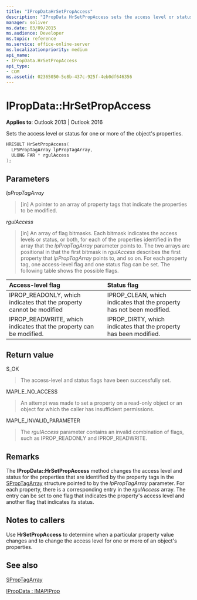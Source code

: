 ```yaml
---
title: "IPropDataHrSetPropAccess"
description: "IPropData HrSetPropAccess sets the access level or status for one or more of the object's properties."
manager: soliver
ms.date: 03/09/2015
ms.audience: Developer
ms.topic: reference
ms.service: office-online-server
ms.localizationpriority: medium
api_name:
- IPropData.HrSetPropAccess
api_type:
- COM
ms.assetid: 02365050-5e8b-437c-925f-4eb0df646356
---
```


# IPropData::HrSetPropAccess

  
  
**Applies to**: Outlook 2013 | Outlook 2016 
  
Sets the access level or status for one or more of the object's properties.
  
```cpp
HRESULT HrSetPropAccess(
  LPSPropTagArray lpPropTagArray,
  ULONG FAR * rgulAccess
);
```

## Parameters

 _lpPropTagArray_
  
> [in] A pointer to an array of property tags that indicate the properties to be modified. 
    
 _rgulAccess_
  
> [in] An array of flag bitmasks. Each bitmask indicates the access levels or status, or both, for each of the properties identified in the array that the  _lpPropTagArray_ parameter points to. The two arrays are positional in that the first bitmask in  _rgulAccess_ describes the first property that  _lpPropTagArray_ points to, and so on. For each property tag, one access-level flag and one status flag can be set. The following table shows the possible flags. 
    
|**Access-level flag**|**Status flag**|
|:-----|:-----|
|IPROP_READONLY, which indicates that the property cannot be modified  <br/> |IPROP_CLEAN, which indicates that the property has not been modified. |
|IPROP_READWRITE, which indicates that the property can be modified. |IPROP_DIRTY, which indicates that the property has been modified. |
   
## Return value

S_OK 
  
> The access-level and status flags have been successfully set.
    
MAPI_E_NO_ACCESS 
  
> An attempt was made to set a property on a read-only object or an object for which the caller has insufficient permissions.
    
MAPI_E_INVALID_PARAMETER 
  
> The  _rgulAccess_ parameter contains an invalid combination of flags, such as IPROP_READONLY and IPROP_READWRITE. 
    
## Remarks

The **IPropData::HrSetPropAccess** method changes the access level and status for the properties that are identified by the property tags in the [SPropTagArray](sproptagarray.md) structure pointed to by the  _lpPropTagArray_ parameter. For each property, there is a corresponding entry in the _rgulAccess_ array. The entry can be set to one flag that indicates the property's access level and another flag that indicates its status. 
  
## Notes to callers

Use **HrSetPropAccess** to determine when a particular property value changes and to change the access level for one or more of an object's properties. 
  
## See also



[SPropTagArray](sproptagarray.md)
  
[IPropData : IMAPIProp](ipropdataimapiprop.md)

